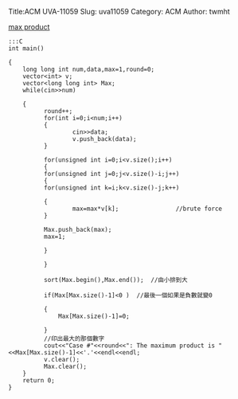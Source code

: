 Title:ACM UVA-11059
Slug: uva11059
Category: ACM
Author: twmht

[max product](http://luckycat.kshs.kh.edu.tw/homework/q11059.htm)

    :::C
    int main()

    {
        long long int num,data,max=1,round=0;
        vector<int> v;
        vector<long long int> Max;
        while(cin>>num)
        
        {      
              round++; 
              for(int i=0;i<num;i++)
              {
                      cin>>data;
                      v.push_back(data);
              }
               
              for(unsigned int i=0;i<v.size();i++)
              {
              for(unsigned int j=0;j<v.size()-i;j++)
              {
              for(unsigned int k=i;k<v.size()-j;k++)
              
              {
                      max=max*v[k];                //brute force
              }
              
              Max.push_back(max);
              max=1;
              
              }
              
              }
              
              sort(Max.begin(),Max.end());  //由小排到大 
              
              if(Max[Max.size()-1]<0 )  //最後一個如果是負數就變0 
              
              {
                  Max[Max.size()-1]=0;
                  
              }
              //印出最大的那個數字 
              cout<<"Case #"<<round<<": The maximum product is "<<Max[Max.size()-1]<<'.'<<endl<<endl;
              v.clear();
              Max.clear();
        }         
        return 0;
    }


